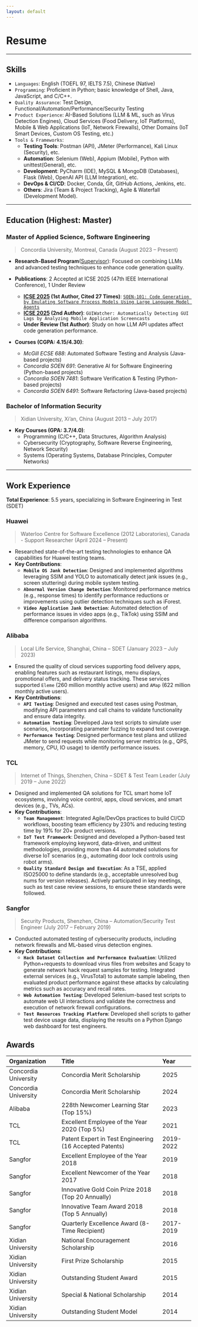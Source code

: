 ```yaml
---
layout: default
---
```


# Resume

---

## **Skills**

- `Languages`: English (TOEFL 97, IELTS 7.5), Chinese (Native)
- `Programming`: Proficient in Python; basic knowledge of Shell, Java, JavaScript, and C/C++.
- `Quality Assurance`: Test Design, Functional/Automation/Performance/Security Testing
- `Product Experience`: AI-Based Solutions (LLM & ML, such as Virus Detection Engines), Cloud Services (Food Delivery, IoT Platforms), Mobile & Web Applications (IoT, Network Firewalls), Other Domains (IoT Smart Devices, Custom OS Testing, etc.)
- `Tools & Frameworks`:
  - **Testing Tools**: Postman (API), JMeter (Performance), Kali Linux (Security), etc.
  - **Automation**: Selenium (Web), Appium (Mobile), Python with unittest(General), etc.
  - **Development**: PyCharm (IDE), MySQL & MongoDB (Databases), Flask (Web), OpenAI API (LLM Integration), etc.
  - **DevOps & CI/CD**: Docker, Conda, Git, GitHub Actions, Jenkins, etc.
  - **Others**: Jira (Team & Project Tracking), Agile & Waterfall (Development Model).

---

## **Education (Highest: Master)**

### **Master of Applied Science, Software Engineering**

> Concordia University, Montreal, Canada (August 2023 – Present)

- **Research-Based Program**([Supervisor](https://petertsehsun.github.io/)): Focused on combining LLMs and advanced testing techniques to enhance code generation quality.

- **Publications**: 2 Accepted at ICSE 2025 (47th IEEE International Conference), 1 Under Review
  - **[ICSE 2025](https://conf.researchr.org/track/icse-2025/icse-2025-research-track#Accepted-papers-First-and-Second-Cycle) (1st Author, Cited 27 Times)**: [`SOEN-101: Code Generation by Emulating Software Process Models Using Large Language Model Agents`](https://arxiv.org/abs/2403.15852)  
  - **[ICSE 2025](https://conf.researchr.org/track/icse-2025/icse-2025-software-engineering-in-practice#Accepted-Papers) (2nd Author)**: `GUIWatcher: Automatically Detecting GUI Lags by Analyzing Mobile Application Screencasts`  
  - **Under Review (1st Author)**: Study on how LLM API updates affect code generation performance.   

- **Courses (CGPA: 4.15/4.30)**:
  - *McGill ECSE 688*: Automated Software Testing and Analysis (Java-based projects)  
  - *Concordia SOEN 691*: Generative AI for Software Engineering (Python-based projects)  
  - *Concordia SOEN 7481*: Software Verification & Testing (Python-based projects)  
  - *Concordia SOEN 6491*: Software Refactoring (Java-based projects)  

### **Bachelor of Information Security**

> Xidian University, Xi’an, China (August 2013 – July 2017)

- **Key Courses (GPA: 3.7/4.0)**:  
  - Programming (C/C++, Data Structures, Algorithm Analysis)  
  - Cybersecurity (Cryptography, Software Reverse Engineering, Network Security)  
  - Systems (Operating Systems, Database Principles, Computer Networks) 
  
---

## **Work Experience**  

**Total Experience**: 5.5 years, specializing in Software Engineering in Test (SDET)

### **Huawei**  

> Waterloo Centre for Software Excellence (2012 Laboratories), Canada - Support Researcher (April 2024 – Present)

- Researched state-of-the-art testing technologies to enhance QA capabilities for Huawei testing teams.  
- **Key Contributions**:  
  - **`Mobile OS Jank Detection`**: Designed and implemented algorithms leveraging SSIM and YOLO to automatically detect jank issues (e.g., screen stuttering) during mobile system testing. 
  - **`Abnormal Version Change Detection`**: Monitored performance metrics (e.g., response times) to identify performance reductions or improvements using outlier detection techniques such as iForest.  
  - **`Video Application Jank Detection`**: Automated detection of performance issues in video apps (e.g., TikTok) using SSIM and difference comparison algorithms.

### **Alibaba**  

> Local Life Service, Shanghai, China – SDET (January 2023 – July 2023)

- Ensured the quality of cloud services supporting food delivery apps, enabling features such as restaurant listings, menu displays, promotional offers, and delivery status tracking. These services supported `Eleme` (260 million monthly active users) and `AMap` (622 million monthly active users).
- **Key Contributions**:  
  - **`API Testing`**: Designed and executed test cases using Postman, modifying API parameters and call chains to validate functionality and ensure data integrity. 
  - **`Automation Testing`**: Developed Java test scripts to simulate user scenarios, incorporating parameter fuzzing to expand test coverage. 
  - **`Performance Testing`**: Designed performance test plans and utilized JMeter to send requests while monitoring server metrics (e.g., QPS, memory, CPU, IO usage) to identify performance issues.

### **TCL**  

> Internet of Things, Shenzhen, China – SDET & Test Team Leader (July 2019 – June 2022)
 
- Designed and implemented QA solutions for TCL smart home IoT ecosystems, involving voice control, apps, cloud services, and smart devices (e.g., TVs, ACs).  
- **Key Contributions**:  
  - **`Team Management`**: Integrated Agile/DevOps practices to build CI/CD workflows, boosting team efficiency by 230% and reducing testing time by 19% for 20+ product versions.  
  - **`IoT Test Framework`**: Designed and developed a Python-based test framework employing keyword, data-driven, and unittest methodologies, providing more than 44 automated solutions for diverse IoT scenarios (e.g., automating door lock controls using robot arms). 
  - **`Quality Standard Design and Execution`**: As a TSE, applied ISO25000 to define standards (e.g., acceptable unresolved bug nums for version releases). Actively participated in key meetings, such as test case review sessions, to ensure these standards were followed. 

### **Sangfor**

> Security Products, Shenzhen, China – Automation/Security Test Engineer (July 2017 – February 2019)

- Conducted automated testing of cybersecurity products, including network firewalls and ML-based virus detection engines.  
- **Key Contributions**:  
  - **`Hack Dataset Collection and Performance Evaluation`**: Utilized Python+requests to download virus files from websites and Scapy to generate network hack request samples for testing. Integrated external services (e.g., VirusTotal) to automate sample labeling, then evaluated product performance against these attacks by calculating metrics such as accuracy and recall rates.
  - **`Web Automation Testing`**: Developed Selenium-based test scripts to automate web UI interactions and validate the correctness and execution of network firewall configurations. 
  - **`Test Resources Tracking Platform`**: Developed shell scripts to gather test device usage data, displaying the results on a Python Django web dashboard for test engineers.

## **Awards**

| Organization         | Title                                                   | Year      |
|:---------------------|:--------------------------------------------------------|:----------|
| Concordia University | Concordia Merit Scholarship                             | 2025      |
| Concordia University | Concordia Merit Scholarship                             | 2024      |
| Alibaba              | 228th Newcomer Learning Star (Top 15%)                  | 2023      |
| TCL                  | Excellent Employee of the Year 2020 (Top 5%)            | 2021      |
| TCL                  | Patent Expert in Test Engineering (16 Accepted Patents) | 2019-2022 |
| Sangfor              | Excellent Employee of the Year 2018                     | 2019      |
| Sangfor              | Excellent Newcomer of the Year 2017                     | 2018      |
| Sangfor              | Innovative Gold Coin Prize 2018 (Top 20 Annually)       | 2018      |
| Sangfor              | Innovative Team Award 2018 (Top 5 Annually)             | 2018      |
| Sangfor              | Quarterly Excellence Award (8-Time Recipient)           | 2017-2019 |
| Xidian University    | National Encouragement Scholarship                      | 2016      |
| Xidian University    | First Prize Scholarship                                 | 2015      |
| Xidian University    | Outstanding Student Award                               | 2015      |
| Xidian University    | Special & National Scholarship                          | 2014      |
| Xidian University    | Outstanding Student Model                               | 2014      |
